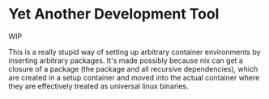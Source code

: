 # Yet Another Development Tool

WIP

This is a really stupid way of setting up arbitrary container environments by inserting arbitrary packages. It's made possibly because nix can get a closure of a package (the package and all recursive dependencies), which are created in a setup container and moved into the actual container where they are effectively treated as universal linux binaries.

